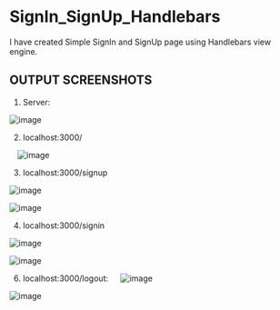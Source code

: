 # SignIn_SignUp_Handlebars
I have created Simple SignIn and SignUp page using Handlebars view engine.

## OUTPUT SCREENSHOTS

1.	Server:
 
 ![image](https://user-images.githubusercontent.com/72666169/139308517-b898cd97-c8b0-42eb-a08e-c12be3e4deff.png)


2.	localhost:3000/
 
 ![image](https://user-images.githubusercontent.com/72666169/139308549-ed61701f-b739-4428-a6ba-5ede5b38fb0a.png)


3.	localhost:3000/signup
 
 ![image](https://user-images.githubusercontent.com/72666169/139308588-3b796839-b604-4d0c-a3a9-3fca8ff49134.png)
 
 ![image](https://user-images.githubusercontent.com/72666169/139308612-4a2688ff-5176-4402-bd70-44121fe61d34.png)


4.	localhost:3000/signin


![image](https://user-images.githubusercontent.com/72666169/139308631-e5b0b113-3882-409c-95e5-c1c24f4da906.png)

![image](https://user-images.githubusercontent.com/72666169/139308651-13cb0587-ea86-4431-a080-aaab8b16f827.png)


6.	localhost:3000/logout:
 
 ![image](https://user-images.githubusercontent.com/72666169/139308672-8f63d54e-d3ea-4e0b-b85c-863751ee1d9e.png)

![image](https://user-images.githubusercontent.com/72666169/139308698-7cb5e1a3-7510-4870-b8ef-c6413288f334.png)
